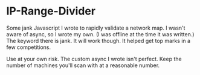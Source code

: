 # IP-Range-Divider
Some jank Javascript I wrote to rapidly validate a network map. I wasn't aware of async, so I wrote my own. (I was offline at the time it was written.)
The keyword there is jank. It will work though. It helped get top marks in a few competitions.

Use at your own risk. The custom async I wrote isn't perfect. Keep the number of machines you'll scan with at a reasonable number.
